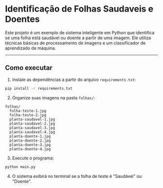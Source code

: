# Identificação de Folhas Saudaveis e Doentes

Este projeto é um exemplo de sistema inteligente em Python que identifica se uma folha está saudável ou doente a partir de uma imagem.
Ele utiliza técnicas básicas de processamento de imagens e um classificador de aprendizado de máquina.

---

## Como executar

1. Instale as dependências a partir do arquivo `requirements.txt`:

```bash
pip install -r requirements.txt
```

2. Organize suas imagens na pasta `folhas/`:

```
folhas/
  folha-teste-1.jpg
  folha-teste-2.jpg
  planta-saudavel-1.jpg
  planta-saudavel-2.jpg
  planta-saudavel-3.jpg
  planta-saudavel-4.jpg
  planta-doente-1.jpg
  planta-doente-2.jpg
  planta-doente-3.jpg
  planta-doente-4.jpg
```

3. Execute o programa:

```bash
python main.py
```

4. O sistema exibirá no terminal se a folha de teste é "Saudável" ou "Doente".

